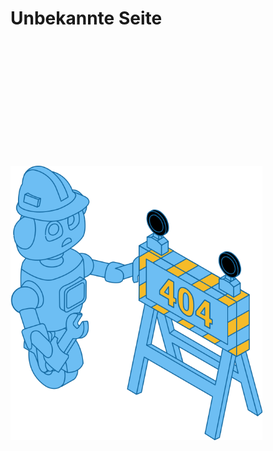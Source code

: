 # Unbekannte Seite

<style>
  img {
    width:80%;
    margin:5vh auto;
  }
</style>

![Not Found](assets/svg/baustelle.svg)
